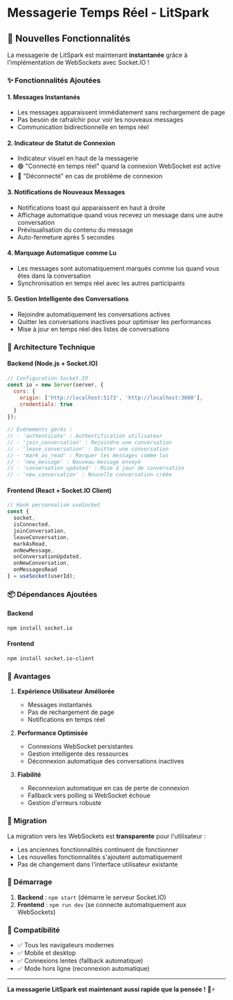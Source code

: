 # Messagerie Temps Réel - LitSpark

## 🚀 Nouvelles Fonctionnalités

La messagerie de LitSpark est maintenant **instantanée** grâce à l'implémentation de WebSockets avec Socket.IO !

### ✨ Fonctionnalités Ajoutées

#### 1. **Messages Instantanés**
- Les messages apparaissent immédiatement sans rechargement de page
- Pas besoin de rafraîchir pour voir les nouveaux messages
- Communication bidirectionnelle en temps réel

#### 2. **Indicateur de Statut de Connexion**
- Indicateur visuel en haut de la messagerie
- 🟢 "Connecté en temps réel" quand la connexion WebSocket est active
- 🔴 "Déconnecté" en cas de problème de connexion

#### 3. **Notifications de Nouveaux Messages**
- Notifications toast qui apparaissent en haut à droite
- Affichage automatique quand vous recevez un message dans une autre conversation
- Prévisualisation du contenu du message
- Auto-fermeture après 5 secondes

#### 4. **Marquage Automatique comme Lu**
- Les messages sont automatiquement marqués comme lus quand vous êtes dans la conversation
- Synchronisation en temps réel avec les autres participants

#### 5. **Gestion Intelligente des Conversations**
- Rejoindre automatiquement les conversations actives
- Quitter les conversations inactives pour optimiser les performances
- Mise à jour en temps réel des listes de conversations

### 🔧 Architecture Technique

#### Backend (Node.js + Socket.IO)
```javascript
// Configuration Socket.IO
const io = new Server(server, {
  cors: {
    origin: ['http://localhost:5173', 'http://localhost:3000'],
    credentials: true
  }
});

// Événements gérés :
// - 'authenticate' : Authentification utilisateur
// - 'join_conversation' : Rejoindre une conversation
// - 'leave_conversation' : Quitter une conversation
// - 'mark_as_read' : Marquer les messages comme lus
// - 'new_message' : Nouveau message envoyé
// - 'conversation_updated' : Mise à jour de conversation
// - 'new_conversation' : Nouvelle conversation créée
```

#### Frontend (React + Socket.IO Client)
```javascript
// Hook personnalisé useSocket
const {
  socket,
  isConnected,
  joinConversation,
  leaveConversation,
  markAsRead,
  onNewMessage,
  onConversationUpdated,
  onNewConversation,
  onMessagesRead
} = useSocket(userId);
```

### 📦 Dépendances Ajoutées

#### Backend
```bash
npm install socket.io
```

#### Frontend
```bash
npm install socket.io-client
```

### 🎯 Avantages

1. **Expérience Utilisateur Améliorée**
   - Messages instantanés
   - Pas de rechargement de page
   - Notifications en temps réel

2. **Performance Optimisée**
   - Connexions WebSocket persistantes
   - Gestion intelligente des ressources
   - Déconnexion automatique des conversations inactives

3. **Fiabilité**
   - Reconnexion automatique en cas de perte de connexion
   - Fallback vers polling si WebSocket échoue
   - Gestion d'erreurs robuste

### 🔄 Migration

La migration vers les WebSockets est **transparente** pour l'utilisateur :
- Les anciennes fonctionnalités continuent de fonctionner
- Les nouvelles fonctionnalités s'ajoutent automatiquement
- Pas de changement dans l'interface utilisateur existante

### 🚀 Démarrage

1. **Backend** : `npm start` (démarre le serveur Socket.IO)
2. **Frontend** : `npm run dev` (se connecte automatiquement aux WebSockets)

### 📱 Compatibilité

- ✅ Tous les navigateurs modernes
- ✅ Mobile et desktop
- ✅ Connexions lentes (fallback automatique)
- ✅ Mode hors ligne (reconnexion automatique)

---

**La messagerie LitSpark est maintenant aussi rapide que la pensée !** 💬⚡ 